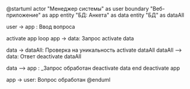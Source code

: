@startuml
actor "Менеджер системы" as user
boundary "Веб-приложение" as app
entity "БД: Анкета" as data
entity "БД" as dataAll

user -> app : Ввод вопроса

activate app
loop
   app -> data: Запрос
   activate data
   
   data -> dataAll: Проверка на уникальность
   activate dataAll
   dataAll --> data: Ответ
   deactivate dataAll

   data --> app  : _Запрос обработан
   deactivate data
end
deactivate app


app -> user: Вопрос обработан
@enduml
